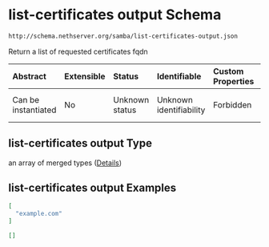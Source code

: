 # list-certificates output Schema

```txt
http://schema.nethserver.org/samba/list-certificates-output.json
```

Return a list of requested certificates fqdn

| Abstract            | Extensible | Status         | Identifiable            | Custom Properties | Additional Properties | Access Restrictions | Defined In                                                                                  |
| :------------------ | :--------- | :------------- | :---------------------- | :---------------- | :-------------------- | :------------------ | :------------------------------------------------------------------------------------------ |
| Can be instantiated | No         | Unknown status | Unknown identifiability | Forbidden         | Allowed               | none                | [list-certificates-output.json](samba/list-certificates-output.json "open original schema") |

## list-certificates output Type

an array of merged types ([Details](list-certificates-output-1-items.md))

## list-certificates output Examples

```json
[
  "example.com"
]
```

```json
[]
```

